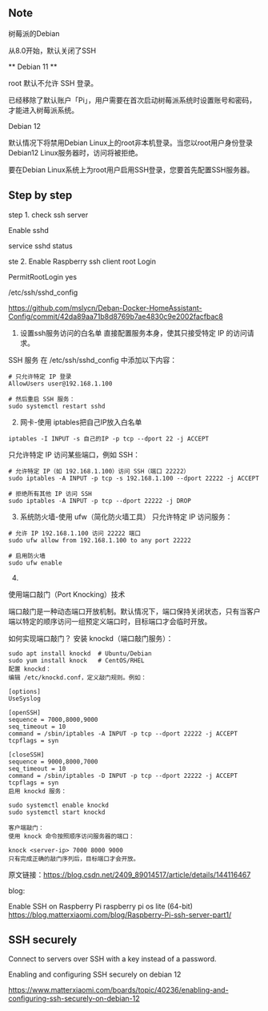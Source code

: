
## Note 
树莓派的Debian

从8.0开始，默认关闭了SSH

** Debian 11 **

root 默认不允许 SSH 登录。

已经移除了默认账户「Pi」，用户需要在首次启动树莓派系统时设置账号和密码，才能进入树莓派系统。


Debian 12

默认情况下将禁用Debian Linux上的root非本机登录。当您以root用户身份登录Debian12 Linux服务器时，访问将被拒绝。

要在Debian Linux系统上为root用户启用SSH登录，您要首先配置SSH服务器。

## Step by step

step 1. check ssh server 

Enable sshd

service sshd status

ste 2. Enable Raspberry ssh client  root Login

PermitRootLogin yes

/etc/ssh/sshd_config


https://github.com/mslycn/Deban-Docker-HomeAssistant-Config/commit/42da89aa71b8d8769b7ae4830c9e2002facfbac8


1. 设置ssh服务访问的白名单
直接配置服务本身，使其只接受特定 IP 的访问请求。

SSH 服务
在 /etc/ssh/sshd_config 中添加以下内容：
~~~
# 只允许特定 IP 登录
AllowUsers user@192.168.1.100

# 然后重启 SSH 服务：
sudo systemctl restart sshd
~~~


2. 网卡-使用 iptables把自己IP放入白名单
~~~
iptables -I INPUT -s 自己的IP -p tcp --dport 22 -j ACCEPT
~~~

只允许特定 IP 访问某些端口，例如 SSH：
~~~
# 允许特定 IP（如 192.168.1.100）访问 SSH（端口 22222）
sudo iptables -A INPUT -p tcp -s 192.168.1.100 --dport 22222 -j ACCEPT
 
# 拒绝所有其他 IP 访问 SSH
sudo iptables -A INPUT -p tcp --dport 22222 -j DROP
~~~

3. 系统防火墙-使用 ufw（简化防火墙工具）
只允许特定 IP 访问服务：
~~~
# 允许 IP 192.168.1.100 访问 22222 端口
sudo ufw allow from 192.168.1.100 to any port 22222
 
# 启用防火墙
sudo ufw enable
~~~

4.

使用端口敲门（Port Knocking）技术

端口敲门是一种动态端口开放机制。默认情况下，端口保持关闭状态，只有当客户端以特定的顺序访问一组预定义端口时，目标端口才会临时开放。

如何实现端口敲门？
安装 knockd（端口敲门服务）：
~~~
sudo apt install knockd  # Ubuntu/Debian
sudo yum install knock   # CentOS/RHEL
配置 knockd：
编辑 /etc/knockd.conf，定义敲门规则。例如：

[options]
UseSyslog
 
[openSSH]
sequence = 7000,8000,9000
seq_timeout = 10
command = /sbin/iptables -A INPUT -p tcp --dport 22222 -j ACCEPT
tcpflags = syn
 
[closeSSH]
sequence = 9000,8000,7000
seq_timeout = 10
command = /sbin/iptables -D INPUT -p tcp --dport 22222 -j ACCEPT
tcpflags = syn
启用 knockd 服务：

sudo systemctl enable knockd
sudo systemctl start knockd

客户端敲门：
使用 knock 命令按照顺序访问服务器的端口：

knock <server-ip> 7000 8000 9000
只有完成正确的敲门序列后，目标端口才会开放。
~~~
原文链接：https://blog.csdn.net/2409_89014517/article/details/144116467


blog:

Enable SSH on Raspberry Pi raspberry pi os lite (64-bit)
https://blog.matterxiaomi.com/blog/Raspberry-Pi-ssh-server-part1/




## SSH securely

Connect to  servers over SSH with a key instead of a password.



Enabling and configuring SSH securely on debian 12

https://www.matterxiaomi.com/boards/topic/40236/enabling-and-configuring-ssh-securely-on-debian-12


